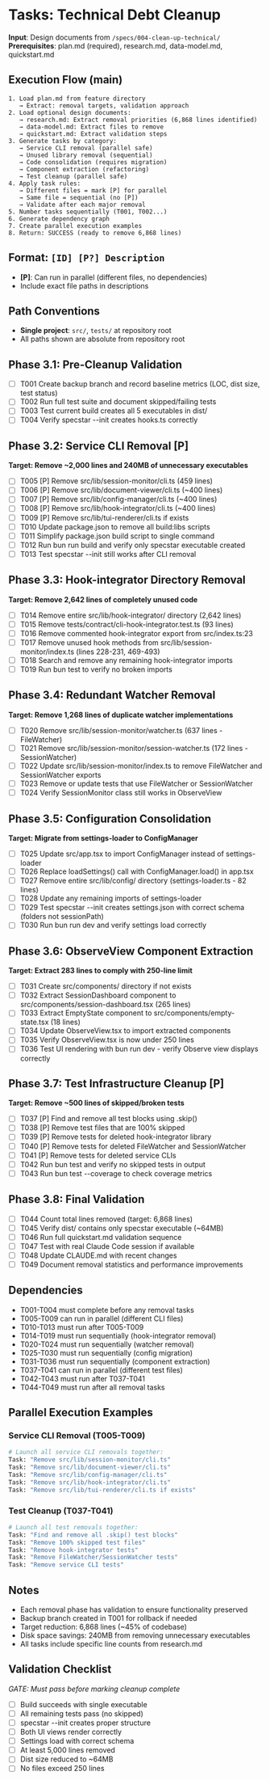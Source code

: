 # Tasks: Technical Debt Cleanup

**Input**: Design documents from `/specs/004-clean-up-technical/`
**Prerequisites**: plan.md (required), research.md, data-model.md, quickstart.md

## Execution Flow (main)
```
1. Load plan.md from feature directory
   → Extract: removal targets, validation approach
2. Load optional design documents:
   → research.md: Extract removal priorities (6,868 lines identified)
   → data-model.md: Extract files to remove
   → quickstart.md: Extract validation steps
3. Generate tasks by category:
   → Service CLI removal (parallel safe)
   → Unused library removal (sequential)
   → Code consolidation (requires migration)
   → Component extraction (refactoring)
   → Test cleanup (parallel safe)
4. Apply task rules:
   → Different files = mark [P] for parallel
   → Same file = sequential (no [P])
   → Validate after each major removal
5. Number tasks sequentially (T001, T002...)
6. Generate dependency graph
7. Create parallel execution examples
8. Return: SUCCESS (ready to remove 6,868 lines)
```

## Format: `[ID] [P?] Description`
- **[P]**: Can run in parallel (different files, no dependencies)
- Include exact file paths in descriptions

## Path Conventions
- **Single project**: `src/`, `tests/` at repository root
- All paths shown are absolute from repository root

## Phase 3.1: Pre-Cleanup Validation
- [ ] T001 Create backup branch and record baseline metrics (LOC, dist size, test status)
- [ ] T002 Run full test suite and document skipped/failing tests
- [ ] T003 Test current build creates all 5 executables in dist/
- [ ] T004 Verify specstar --init creates hooks.ts correctly

## Phase 3.2: Service CLI Removal [P]
**Target: Remove ~2,000 lines and 240MB of unnecessary executables**
- [ ] T005 [P] Remove src/lib/session-monitor/cli.ts (459 lines)
- [ ] T006 [P] Remove src/lib/document-viewer/cli.ts (~400 lines)
- [ ] T007 [P] Remove src/lib/config-manager/cli.ts (~400 lines)
- [ ] T008 [P] Remove src/lib/hook-integrator/cli.ts (~400 lines)
- [ ] T009 [P] Remove src/lib/tui-renderer/cli.ts if exists
- [ ] T010 Update package.json to remove all build:libs scripts
- [ ] T011 Simplify package.json build script to single command
- [ ] T012 Run bun run build and verify only specstar executable created
- [ ] T013 Test specstar --init still works after CLI removal

## Phase 3.3: Hook-integrator Directory Removal
**Target: Remove 2,642 lines of completely unused code**
- [ ] T014 Remove entire src/lib/hook-integrator/ directory (2,642 lines)
- [ ] T015 Remove tests/contract/cli-hook-integrator.test.ts (93 lines)
- [ ] T016 Remove commented hook-integrator export from src/index.ts:23
- [ ] T017 Remove unused hook methods from src/lib/session-monitor/index.ts (lines 228-231, 469-493)
- [ ] T018 Search and remove any remaining hook-integrator imports
- [ ] T019 Run bun test to verify no broken imports

## Phase 3.4: Redundant Watcher Removal
**Target: Remove 1,268 lines of duplicate watcher implementations**
- [ ] T020 Remove src/lib/session-monitor/watcher.ts (637 lines - FileWatcher)
- [ ] T021 Remove src/lib/session-monitor/session-watcher.ts (172 lines - SessionWatcher)
- [ ] T022 Update src/lib/session-monitor/index.ts to remove FileWatcher and SessionWatcher exports
- [ ] T023 Remove or update tests that use FileWatcher or SessionWatcher
- [ ] T024 Verify SessionMonitor class still works in ObserveView

## Phase 3.5: Configuration Consolidation
**Target: Migrate from settings-loader to ConfigManager**
- [ ] T025 Update src/app.tsx to import ConfigManager instead of settings-loader
- [ ] T026 Replace loadSettings() call with ConfigManager.load() in app.tsx
- [ ] T027 Remove entire src/lib/config/ directory (settings-loader.ts - 82 lines)
- [ ] T028 Update any remaining imports of settings-loader
- [ ] T029 Test specstar --init creates settings.json with correct schema (folders not sessionPath)
- [ ] T030 Run bun run dev and verify settings load correctly

## Phase 3.6: ObserveView Component Extraction
**Target: Extract 283 lines to comply with 250-line limit**
- [ ] T031 Create src/components/ directory if not exists
- [ ] T032 Extract SessionDashboard component to src/components/session-dashboard.tsx (265 lines)
- [ ] T033 Extract EmptyState component to src/components/empty-state.tsx (18 lines)
- [ ] T034 Update ObserveView.tsx to import extracted components
- [ ] T035 Verify ObserveView.tsx is now under 250 lines
- [ ] T036 Test UI rendering with bun run dev - verify Observe view displays correctly

## Phase 3.7: Test Infrastructure Cleanup [P]
**Target: Remove ~500 lines of skipped/broken tests**
- [ ] T037 [P] Find and remove all test blocks using .skip()
- [ ] T038 [P] Remove test files that are 100% skipped
- [ ] T039 [P] Remove tests for deleted hook-integrator library
- [ ] T040 [P] Remove tests for deleted FileWatcher and SessionWatcher
- [ ] T041 [P] Remove tests for deleted service CLIs
- [ ] T042 Run bun test and verify no skipped tests in output
- [ ] T043 Run bun test --coverage to check coverage metrics

## Phase 3.8: Final Validation
- [ ] T044 Count total lines removed (target: 6,868 lines)
- [ ] T045 Verify dist/ contains only specstar executable (~64MB)
- [ ] T046 Run full quickstart.md validation sequence
- [ ] T047 Test with real Claude Code session if available
- [ ] T048 Update CLAUDE.md with recent changes
- [ ] T049 Document removal statistics and performance improvements

## Dependencies
- T001-T004 must complete before any removal tasks
- T005-T009 can run in parallel (different CLI files)
- T010-T013 must run after T005-T009
- T014-T019 must run sequentially (hook-integrator removal)
- T020-T024 must run sequentially (watcher removal)
- T025-T030 must run sequentially (config migration)
- T031-T036 must run sequentially (component extraction)
- T037-T041 can run in parallel (different test files)
- T042-T043 must run after T037-T041
- T044-T049 must run after all removal tasks

## Parallel Execution Examples

### Service CLI Removal (T005-T009)
```bash
# Launch all service CLI removals together:
Task: "Remove src/lib/session-monitor/cli.ts"
Task: "Remove src/lib/document-viewer/cli.ts"
Task: "Remove src/lib/config-manager/cli.ts"
Task: "Remove src/lib/hook-integrator/cli.ts"
Task: "Remove src/lib/tui-renderer/cli.ts if exists"
```

### Test Cleanup (T037-T041)
```bash
# Launch all test removals together:
Task: "Find and remove all .skip() test blocks"
Task: "Remove 100% skipped test files"
Task: "Remove hook-integrator tests"
Task: "Remove FileWatcher/SessionWatcher tests"
Task: "Remove service CLI tests"
```

## Notes
- Each removal phase has validation to ensure functionality preserved
- Backup branch created in T001 for rollback if needed
- Target reduction: 6,868 lines (~45% of codebase)
- Disk space savings: 240MB from removing unnecessary executables
- All tasks include specific line counts from research.md

## Validation Checklist
*GATE: Must pass before marking cleanup complete*

- [ ] Build succeeds with single executable
- [ ] All remaining tests pass (no skipped)
- [ ] specstar --init creates proper structure
- [ ] Both UI views render correctly
- [ ] Settings load with correct schema
- [ ] At least 5,000 lines removed
- [ ] Dist size reduced to ~64MB
- [ ] No files exceed 250 lines
